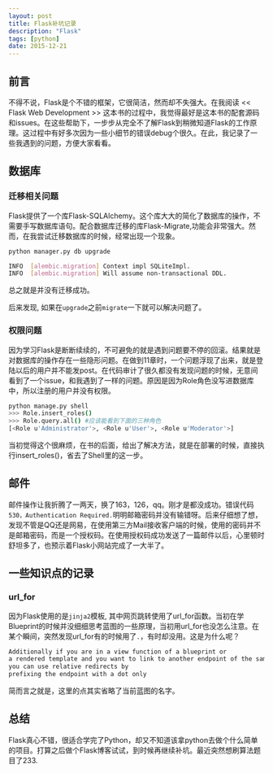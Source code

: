 ```yaml
---
layout: post
title: Flask补坑记录
description: "Flask"
tags: [python]
date: 2015-12-21
---
```


## 前言
不得不说，Flask是个不错的框架，它很简洁，然而却不失强大。在我阅读 << Flask Web Development >> 这本书的过程中，我觉得最好是这本书的配套源码和issues。在这些帮助下，一步步从完全不了解Flask到稍微知道Flask的工作原理。这过程中有好多次因为一些小细节的错误debug个很久。在此，我记录了一些我遇到的问题，方便大家看看。

<!--more-->

## 数据库

### 迁移相关问题

Flask提供了一个库Flask-SQLAlchemy。这个库大大的简化了数据库的操作，不需要手写数据库语句。配合数据库迁移的库Flask-Migrate,功能会非常强大。然而，在我尝试迁移数据库的时候，经常出现一个现象。

```bash
python manager.py db upgrade

INFO  [alembic.migration] Context impl SQLiteImpl.
INFO  [alembic.migration] Will assume non-transactional DDL.
```

总之就是并没有迁移成功。

后来发现, 如果在`upgrade`之前`migrate`一下就可以解决问题了。

### 权限问题

因为学习Flask是断断续续的，不可避免的就是遇到问题要不停的回滚。结果就是对数据库的操作存在一些隐形问题。在做到11章时，一个问题浮现了出来，就是登陆以后的用户并不能发post。在代码审计了很久都没有发现问题的时候，无意间看到了一个issue，和我遇到了一样的问题。原因是因为Role角色没写进数据库中，所以注册的用户并没有权限。

```bash
python manage.py shell
>>> Role.insert_roles()
>>> Role.query.all() #应该能看到下面的三种角色
[<Role u'Administrator'>, <Role u'User'>, <Role u'Moderator'>]
```

当初觉得这个很麻烦，在书的后面，给出了解决方法，就是在部署的时候，直接执行insert_roles()，省去了Shell里的这一步。

## 邮件

邮件操作让我折腾了一两天，换了163，126，qq。刚才是都没成功。错误代码`530，Authentication Required.`明明邮箱密码并没有输错呀。后来仔细想了想，发现不管是QQ还是网易，在使用第三方Mail接收客户端的时候，使用的密码并不是邮箱密码，而是一个授权码。在使用授权码成功发送了一篇邮件以后，心里顿时舒坦多了，也预示着Flask小网站完成了一大半了。

## 一些知识点的记录

### url_for

因为Flask使用的是`jinja2`模板, 其中网页跳转使用了url_for函数。当初在学Blueprint的时候并没细细思考蓝图的一些原理，当初用url_for也没怎么注意。在某个瞬间，突然发现url_for有的时候用了`.`，有时却没用。这是为什么呢？

```html
Additionally if you are in a view function of a blueprint or
a rendered template and you want to link to another endpoint of the same blueprint, 
you can use relative redirects by 
prefixing the endpoint with a dot only
```

简而言之就是，这里的点其实省略了当前蓝图的名字。


## 总结

Flask真心不错，很适合学完了Python，却又不知道该拿python去做个什么简单的项目。打算之后做个Flask博客试试，到时候再继续补坑。最近突然想刷算法题目了233.